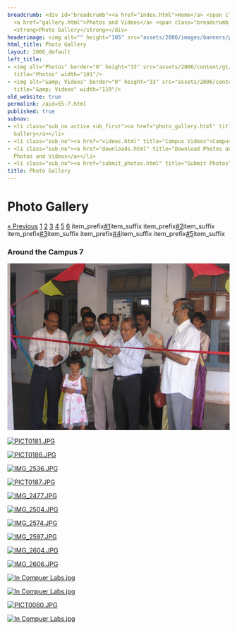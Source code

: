```yaml
---
breadcrumb: <div id="breadcrumb"><a href="index.html">Home</a> <span class="breadcrumb_spacer">&gt;</span>
  <a href="gallery.html">Photos and Videos</a> <span class="breadcrumb_spacer">&gt;</span>
  <strong>Photo Gallery</strong></div>
headerimage: <img alt="" height="105" src="assets/2006/images/banners/photos.jpg" width="472"/>
html_title: Photo Gallery
layout: 2006_default
left_title:
- <img alt="Photos" border="0" height="33" src="assets/2006/content/gt/25502cdde4323dd97bc96f666707bdb0.png"
  title="Photos" width="101"/>
- <img alt="&amp; Videos" border="0" height="33" src="assets/2006/content/gt/a3dbf8e159297a632cadcec25243418a.png"
  title="&amp; Videos" width="119"/>
old_website: true
permalink: /aid=55-7.html
published: true
subnav:
- <li class="sub_no active sub_first"><a href="photo_gallery.html" title="Photo Gallery">Photo
  Gallery</a></li>
- <li class="sub_no"><a href="videos.html" title="Campus Videos">Campus Videos</a></li>
- <li class="sub_no"><a href="downloads.html" title="Download Photos and Videos">Download
  Photos and Videos</a></li>
- <li class="sub_no"><a href="submit_photos.html" title="Submit Photos">Submit Photos</a></li>
title: Photo Gallery
---
```


# Photo Gallery

[« Previous](aid%3d55-6.html) [1](photo-gallery.html) [2](aid%3d55-2.html)
[3](aid%3d55-3.html) [4](aid%3d55-4.html) [5](aid%3d55-6.html)
[6](aid%3d55-7.html) item_prefix[#1](photo-gallery.html)item_suffix
item_prefix[#2](aid%3d55-2.html)item_suffix
item_prefix[#3](aid%3d55-3.html)item_suffix
item_prefix[#4](aid%3d55-4.html)item_suffix
item_prefix[#5](aid%3d55-6.html)item_suffix

### Around the Campus 7

![](assets/2006/picture/upload/image/exib1.jpg)

[![PICT0181.JPG](assets/2006/content/assets/2006/images/temp_156da58dd0aeebce7d54f96670316bf7.jpg)](assets/2006/content/assets/2006/images/temp_f73859ccaf5bef274c372747faa1fa1b.jpg)

[![PICT0186.JPG](assets/2006/content/assets/2006/images/temp_6b3eccb280e4199d3e072d10f3fcab82.jpg)](assets/2006/content/assets/2006/images/temp_6e8d3539f5e8c44a2b04c39775532788.jpg)

[![IMG_2536.JPG](assets/2006/content/assets/2006/images/temp_d257f8d8beebed67c9bb753b716c3093.jpg)](assets/2006/content/assets/2006/images/temp_5ae586803d7b28ea293ab11bbd99375d.jpg)

[![PICT0187.JPG](assets/2006/content/assets/2006/images/temp_ff49173980b88cc7adfbe6da1907731f.jpg)](assets/2006/content/assets/2006/images/temp_0151e21a798aca4c7dc3c6b85b85af84.jpg)

  

[![IMG_2477.JPG](assets/2006/content/assets/2006/images/temp_0ed61170173081b505485b325baf5005.jpg)](assets/2006/content/assets/2006/images/temp_1c98c79fe18dab422ddeb5d01398c39b.jpg)

[![IMG_2504.JPG](assets/2006/content/assets/2006/images/temp_446e0a24e2cc5edcd739fb196a538da0.jpg)](assets/2006/content/assets/2006/images/temp_4ac75963b873870069137ad920aacd7c.jpg)

[![IMG_2574.JPG](assets/2006/content/assets/2006/images/temp_3782e24957b878277608838187d49fbf.jpg)](assets/2006/content/assets/2006/images/temp_513e1fa5e8e4ab227764e6f4f8c7ffd8.jpg)

[![IMG_2597.JPG](assets/2006/content/assets/2006/images/temp_4c0385980c970192ce8b7e50732732b2.jpg)](assets/2006/content/assets/2006/images/temp_09fb16a20a3ad92f5810df171dfafada.jpg)

  

[![IMG_2604.JPG](assets/2006/content/assets/2006/images/temp_ad5180ad64b0ed1b40b4263ae8aa3398.jpg)](assets/2006/content/assets/2006/images/temp_6b463a23c89e8917be9ddae9544381df.jpg)

[![IMG_2606.JPG](assets/2006/content/assets/2006/images/temp_1c9c0474c96ea652ab6ab82006bf70b7.jpg)](assets/2006/content/assets/2006/images/temp_2c3729336995d891f9eac30081933a72.jpg)

[![In Compuer
Labs.jpg](assets/2006/content/assets/2006/images/temp_5fd64de9a6dfb585e84ace6b2aaaec2a.jpg)](assets/2006/content/assets/2006/images/temp_c8740e2885e39514c1b1ab196f94e24e.jpg)

[![In Compuer
Labs.jpg](assets/2006/content/assets/2006/images/temp_5fd64de9a6dfb585e84ace6b2aaaec2a.jpg)](assets/2006/content/assets/2006/images/temp_c8740e2885e39514c1b1ab196f94e24e.jpg)

  

[![PICT0060.JPG](assets/2006/content/assets/2006/images/temp_8f81422b95c0d1c74d12aed19c17b732.jpg)](assets/2006/content/assets/2006/images/temp_358f384195ad4bbadc54f4804d2f02f1.jpg)

[![In Compuer
Labs.jpg](assets/2006/content/assets/2006/images/temp_5fd64de9a6dfb585e84ace6b2aaaec2a.jpg)](assets/2006/content/assets/2006/images/temp_c8740e2885e39514c1b1ab196f94e24e.jpg)